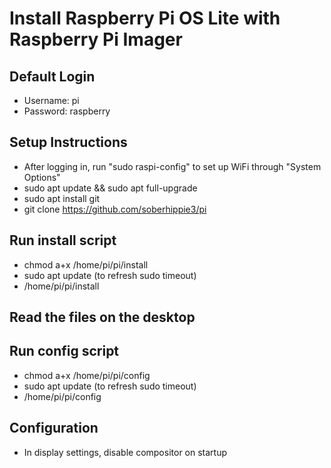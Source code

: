 # Install Raspberry Pi OS Lite with Raspberry Pi Imager

## Default Login
- Username: pi
- Password: raspberry

## Setup Instructions
- After logging in, run "sudo raspi-config" to set up WiFi through "System Options"
- sudo apt update && sudo apt full-upgrade
- sudo apt install git
- git clone https://github.com/soberhippie3/pi

## Run install script  
- chmod a+x /home/pi/pi/install
- sudo apt update (to refresh sudo timeout)
- /home/pi/pi/install

## Read the files on the desktop

## Run config script
- chmod a+x /home/pi/pi/config
- sudo apt update (to refresh sudo timeout)
- /home/pi/pi/config

## Configuration
- In display settings, disable compositor on startup

